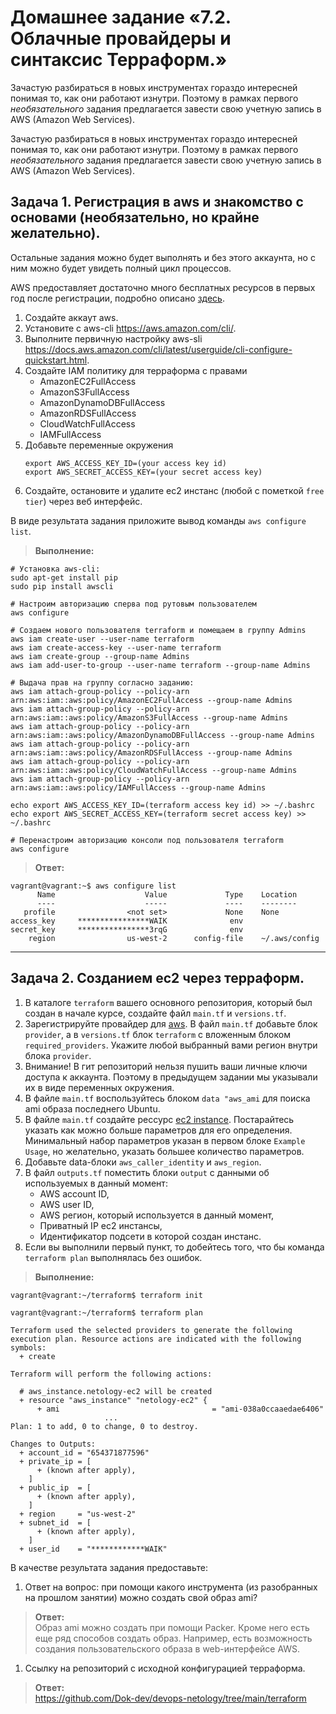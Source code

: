 # Домашнее задание «7.2. Облачные провайдеры и синтаксис Терраформ.»

Зачастую разбираться в новых инструментах гораздо интересней понимая то, как они работают изнутри. 
Поэтому в рамках первого *необязательного* задания предлагается завести свою учетную запись в AWS (Amazon Web Services).

Зачастую разбираться в новых инструментах гораздо интересней понимая то, как они работают изнутри. 
Поэтому в рамках первого *необязательного* задания предлагается завести свою учетную запись в AWS (Amazon Web Services).

## Задача 1. Регистрация в aws и знакомство с основами (необязательно, но крайне желательно).

Остальные задания можно будет выполнять и без этого аккаунта, но с ним можно будет увидеть полный цикл процессов. 

AWS предоставляет достаточно много бесплатных ресурсов в первых год после регистрации, подробно описано [здесь](https://aws.amazon.com/free/).
1. Создайте аккаут aws.
1. Установите c aws-cli https://aws.amazon.com/cli/.
1. Выполните первичную настройку aws-sli https://docs.aws.amazon.com/cli/latest/userguide/cli-configure-quickstart.html.
1. Создайте IAM политику для терраформа c правами
    * AmazonEC2FullAccess
    * AmazonS3FullAccess
    * AmazonDynamoDBFullAccess
    * AmazonRDSFullAccess
    * CloudWatchFullAccess
    * IAMFullAccess
1. Добавьте переменные окружения 
    ```
    export AWS_ACCESS_KEY_ID=(your access key id)
    export AWS_SECRET_ACCESS_KEY=(your secret access key)
    ```
1. Создайте, остановите и удалите ec2 инстанс (любой с пометкой `free tier`) через веб интерфейс. 

В виде результата задания приложите вывод команды `aws configure list`.

>**Выполнение:**    
```
# Установка aws-cli:
sudo apt-get install pip
sudo pip install awscli

# Настроим авторизацию сперва под рутовым пользователем
aws configure

# Создаем нового пользователя terraform и помещаем в группу Admins
aws iam create-user --user-name terraform
aws iam create-access-key --user-name terraform
aws iam create-group --group-name Admins
aws iam add-user-to-group --user-name terraform --group-name Admins

# Выдача прав на группу согласно заданию:
aws iam attach-group-policy --policy-arn arn:aws:iam::aws:policy/AmazonEC2FullAccess --group-name Admins
aws iam attach-group-policy --policy-arn arn:aws:iam::aws:policy/AmazonS3FullAccess --group-name Admins
aws iam attach-group-policy --policy-arn arn:aws:iam::aws:policy/AmazonDynamoDBFullAccess --group-name Admins
aws iam attach-group-policy --policy-arn arn:aws:iam::aws:policy/AmazonRDSFullAccess --group-name Admins
aws iam attach-group-policy --policy-arn arn:aws:iam::aws:policy/CloudWatchFullAccess --group-name Admins
aws iam attach-group-policy --policy-arn arn:aws:iam::aws:policy/IAMFullAccess --group-name Admins

echo export AWS_ACCESS_KEY_ID=(terraform access key id) >> ~/.bashrc
echo export AWS_SECRET_ACCESS_KEY=(terraform secret access key) >> ~/.bashrc

# Перенастроим авторизацию консоли под пользователя terraform
aws configure
```
>**Ответ:**    
```
vagrant@vagrant:~$ aws configure list
      Name                    Value             Type    Location
      ----                    -----             ----    --------
   profile                <not set>             None    None
access_key     ****************WAIK              env
secret_key     ****************3rqG              env
    region                us-west-2      config-file    ~/.aws/config
```
---

## Задача 2. Созданием ec2 через терраформ. 

1. В каталоге `terraform` вашего основного репозитория, который был создан в начале курсе, создайте файл `main.tf` и `versions.tf`.
1. Зарегистрируйте провайдер для [aws](https://registry.terraform.io/providers/hashicorp/aws/latest/docs). В файл `main.tf` добавьте
блок `provider`, а в `versions.tf` блок `terraform` с вложенным блоком `required_providers`. Укажите любой выбранный вами регион 
внутри блока `provider`.
1. Внимание! В гит репозиторий нельзя пушить ваши личные ключи доступа к аккаунта. Поэтому в предыдущем задании мы указывали
их в виде переменных окружения. 
1. В файле `main.tf` воспользуйтесь блоком `data "aws_ami` для поиска ami образа последнего Ubuntu.  
1. В файле `main.tf` создайте рессурс [ec2 instance](https://registry.terraform.io/providers/hashicorp/aws/latest/docs/resources/instance).
Постарайтесь указать как можно больше параметров для его определения. Минимальный набор параметров указан в первом блоке 
`Example Usage`, но желательно, указать большее количество параметров. 
1. Добавьте data-блоки `aws_caller_identity` и `aws_region`.
1. В файл `outputs.tf` поместить блоки `output` с данными об используемых в данный момент: 
    * AWS account ID,
    * AWS user ID,
    * AWS регион, который используется в данный момент, 
    * Приватный IP ec2 инстансы,
    * Идентификатор подсети в которой создан инстанс.  
1. Если вы выполнили первый пункт, то добейтесь того, что бы команда `terraform plan` выполнялась без ошибок. 

>**Выполнение:**    
```
vagrant@vagrant:~/terraform$ terraform init

vagrant@vagrant:~/terraform$ terraform plan

Terraform used the selected providers to generate the following execution plan. Resource actions are indicated with the following symbols:
  + create

Terraform will perform the following actions:

  # aws_instance.netology-ec2 will be created
  + resource "aws_instance" "netology-ec2" {
      + ami                                  = "ami-038a0ccaaedae6406"
                     ...
Plan: 1 to add, 0 to change, 0 to destroy.

Changes to Outputs:
  + account_id = "654371877596"
  + private_ip = [
      + (known after apply),
    ]
  + public_ip  = [
      + (known after apply),
    ]
  + region     = "us-west-2"
  + subnet_id  = [
      + (known after apply),
    ]
  + user_id    = "************WAIK"
```
В качестве результата задания предоставьте:
1. Ответ на вопрос: при помощи какого инструмента (из разобранных на прошлом занятии) можно создать свой образ ami?    
>**Ответ:**    
>Образ ami можно создать при помощи Packer. Кроме него есть еще ряд способов создать образ. Например, есть возможность создания пользовательского образа в web-интерфейсе AWS.

1. Ссылку на репозиторий с исходной конфигурацией терраформа.  

>**Ответ:**    
https://github.com/Dok-dev/devops-netology/tree/main/terraform